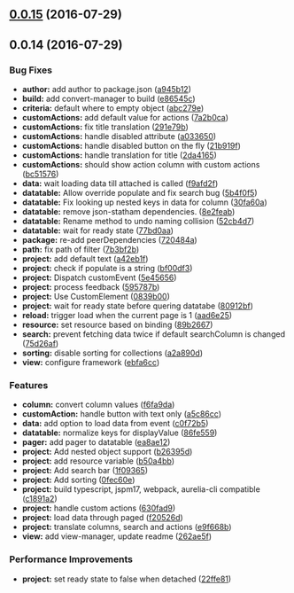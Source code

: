 <a name="0.0.15"></a>
## [0.0.15](https://github.com/SpoonX/aurelia-datatable/compare/0.0.14...v0.0.15) (2016-07-29)



<a name="0.0.14"></a>
## 0.0.14 (2016-07-29)


### Bug Fixes

* **author:** add author to package.json ([a945b12](https://github.com/SpoonX/aurelia-datatable/commit/a945b12))
* **build:** add convert-manager to build ([e86545c](https://github.com/SpoonX/aurelia-datatable/commit/e86545c))
* **criteria:** default where to empty object ([abc279e](https://github.com/SpoonX/aurelia-datatable/commit/abc279e))
* **customActions:** add default value for actions ([7a2b0ca](https://github.com/SpoonX/aurelia-datatable/commit/7a2b0ca))
* **customActions:** fix title translation ([291e79b](https://github.com/SpoonX/aurelia-datatable/commit/291e79b))
* **customActions:** handle disabled attribute ([a033650](https://github.com/SpoonX/aurelia-datatable/commit/a033650))
* **customActions:** handle disabled button on the fly ([21b919f](https://github.com/SpoonX/aurelia-datatable/commit/21b919f))
* **customActions:** handle translation for title ([2da4165](https://github.com/SpoonX/aurelia-datatable/commit/2da4165))
* **customActions:** should show action column with custom actions ([bc51576](https://github.com/SpoonX/aurelia-datatable/commit/bc51576))
* **data:** wait loading data till attached is called ([f9afd2f](https://github.com/SpoonX/aurelia-datatable/commit/f9afd2f))
* **datatable:** Allow override populate and fix search bug ([5b4f0f5](https://github.com/SpoonX/aurelia-datatable/commit/5b4f0f5))
* **datatable:** Fix looking up nested keys in data for column ([30fa60a](https://github.com/SpoonX/aurelia-datatable/commit/30fa60a))
* **datatable:** remove json-statham dependencies. ([8e2feab](https://github.com/SpoonX/aurelia-datatable/commit/8e2feab))
* **datatable:** Rename method to undo naming collision ([52cb4d7](https://github.com/SpoonX/aurelia-datatable/commit/52cb4d7))
* **datatable:** wait for ready state ([77bd0aa](https://github.com/SpoonX/aurelia-datatable/commit/77bd0aa))
* **package:** re-add peerDependencies ([720484a](https://github.com/SpoonX/aurelia-datatable/commit/720484a))
* **path:** fix path of filter ([7b3bf2b](https://github.com/SpoonX/aurelia-datatable/commit/7b3bf2b))
* **project:** add default text ([a42eb1f](https://github.com/SpoonX/aurelia-datatable/commit/a42eb1f))
* **project:** check if populate is a string ([bf00df3](https://github.com/SpoonX/aurelia-datatable/commit/bf00df3))
* **project:** Dispatch customEvent ([5e45656](https://github.com/SpoonX/aurelia-datatable/commit/5e45656))
* **project:** process feedback ([595787b](https://github.com/SpoonX/aurelia-datatable/commit/595787b))
* **project:** Use CustomElement ([0839b00](https://github.com/SpoonX/aurelia-datatable/commit/0839b00))
* **project:** wait for ready state before quering datatabe ([80912bf](https://github.com/SpoonX/aurelia-datatable/commit/80912bf))
* **reload:** trigger load when the current page is 1 ([aad6e25](https://github.com/SpoonX/aurelia-datatable/commit/aad6e25))
* **resource:** set resource based on binding ([89b2667](https://github.com/SpoonX/aurelia-datatable/commit/89b2667))
* **search:** prevent fetching data twice if default searchColumn is changed ([75d26af](https://github.com/SpoonX/aurelia-datatable/commit/75d26af))
* **sorting:** disable sorting for collections ([a2a890d](https://github.com/SpoonX/aurelia-datatable/commit/a2a890d))
* **view:** configure framework ([ebfa6cc](https://github.com/SpoonX/aurelia-datatable/commit/ebfa6cc))


### Features

* **column:** convert column values ([f6fa9da](https://github.com/SpoonX/aurelia-datatable/commit/f6fa9da))
* **customAction:** handle button with text only ([a5c86cc](https://github.com/SpoonX/aurelia-datatable/commit/a5c86cc))
* **data:** add option to load data from event ([c0f72b5](https://github.com/SpoonX/aurelia-datatable/commit/c0f72b5))
* **datatable:** normalize keys for displayValue ([86fe559](https://github.com/SpoonX/aurelia-datatable/commit/86fe559))
* **pager:** add pager to datatable ([ea8ae12](https://github.com/SpoonX/aurelia-datatable/commit/ea8ae12))
* **project:** Add nested object support ([b26395d](https://github.com/SpoonX/aurelia-datatable/commit/b26395d))
* **project:** add resource variable ([b50a4bb](https://github.com/SpoonX/aurelia-datatable/commit/b50a4bb))
* **project:** Add search bar ([1f09365](https://github.com/SpoonX/aurelia-datatable/commit/1f09365))
* **project:** Add sorting ([0fec60e](https://github.com/SpoonX/aurelia-datatable/commit/0fec60e))
* **project:** build typescript, jspm17, webpack, aurelia-cli compatible ([c1891a2](https://github.com/SpoonX/aurelia-datatable/commit/c1891a2))
* **project:** handle custom actions ([630fad9](https://github.com/SpoonX/aurelia-datatable/commit/630fad9))
* **project:** load data through paged ([f20526d](https://github.com/SpoonX/aurelia-datatable/commit/f20526d))
* **project:** translate columns, search and actions ([e9f668b](https://github.com/SpoonX/aurelia-datatable/commit/e9f668b))
* **view:** add view-manager, update readme ([262ae5f](https://github.com/SpoonX/aurelia-datatable/commit/262ae5f))


### Performance Improvements

* **project:** set ready state to false when detached ([22ffe81](https://github.com/SpoonX/aurelia-datatable/commit/22ffe81))



